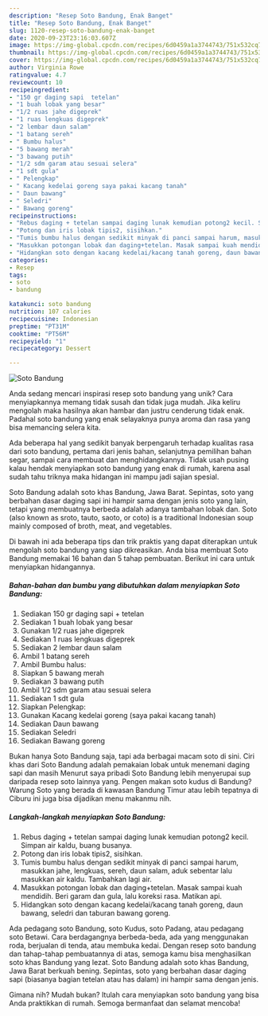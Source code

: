 ```yaml
---
description: "Resep Soto Bandung, Enak Banget"
title: "Resep Soto Bandung, Enak Banget"
slug: 1120-resep-soto-bandung-enak-banget
date: 2020-09-23T23:16:03.607Z
image: https://img-global.cpcdn.com/recipes/6d0459a1a3744743/751x532cq70/soto-bandung-foto-resep-utama.jpg
thumbnail: https://img-global.cpcdn.com/recipes/6d0459a1a3744743/751x532cq70/soto-bandung-foto-resep-utama.jpg
cover: https://img-global.cpcdn.com/recipes/6d0459a1a3744743/751x532cq70/soto-bandung-foto-resep-utama.jpg
author: Virginia Rowe
ratingvalue: 4.7
reviewcount: 10
recipeingredient:
- "150 gr daging sapi  tetelan"
- "1 buah lobak yang besar"
- "1/2 ruas jahe digeprek"
- "1 ruas lengkuas digeprek"
- "2 lembar daun salam"
- "1 batang sereh"
- " Bumbu halus"
- "5 bawang merah"
- "3 bawang putih"
- "1/2 sdm garam atau sesuai selera"
- "1 sdt gula"
- " Pelengkap"
- " Kacang kedelai goreng saya pakai kacang tanah"
- " Daun bawang"
- " Seledri"
- " Bawang goreng"
recipeinstructions:
- "Rebus daging + tetelan sampai daging lunak kemudian potong2 kecil. Simpan air kaldu, buang busanya."
- "Potong dan iris lobak tipis2, sisihkan."
- "Tumis bumbu halus dengan sedikit minyak di panci sampai harum, masukkan jahe, lengkuas, sereh, daun salam, aduk sebentar lalu masukkan air kaldu. Tambahkan lagi air."
- "Masukkan potongan lobak dan daging+tetelan. Masak sampai kuah mendidih. Beri garam dan gula, lalu koreksi rasa. Matikan api."
- "Hidangkan soto dengan kacang kedelai/kacang tanah goreng, daun bawang, seledri dan taburan bawang goreng."
categories:
- Resep
tags:
- soto
- bandung

katakunci: soto bandung 
nutrition: 107 calories
recipecuisine: Indonesian
preptime: "PT31M"
cooktime: "PT56M"
recipeyield: "1"
recipecategory: Dessert

---
```



![Soto Bandung](https://img-global.cpcdn.com/recipes/6d0459a1a3744743/751x532cq70/soto-bandung-foto-resep-utama.jpg)

Anda sedang mencari inspirasi resep soto bandung yang unik? Cara menyiapkannya memang tidak susah dan tidak juga mudah. Jika keliru mengolah maka hasilnya akan hambar dan justru cenderung tidak enak. Padahal soto bandung yang enak selayaknya punya aroma dan rasa yang bisa memancing selera kita.

Ada beberapa hal yang sedikit banyak berpengaruh terhadap kualitas rasa dari soto bandung, pertama dari jenis bahan, selanjutnya pemilihan bahan segar, sampai cara membuat dan menghidangkannya. Tidak usah pusing kalau hendak menyiapkan soto bandung yang enak di rumah, karena asal sudah tahu triknya maka hidangan ini mampu jadi sajian spesial.

Soto Bandung adalah soto khas Bandung, Jawa Barat. Sepintas, soto yang berbahan dasar daging sapi ini hampir sama dengan jenis soto yang lain, tetapi yang membuatnya berbeda adalah adanya tambahan lobak dan. Soto (also known as sroto, tauto, saoto, or coto) is a traditional Indonesian soup mainly composed of broth, meat, and vegetables.


Di bawah ini ada beberapa tips dan trik praktis yang dapat diterapkan untuk mengolah soto bandung yang siap dikreasikan. Anda bisa membuat Soto Bandung memakai 16 bahan dan 5 tahap pembuatan. Berikut ini cara untuk menyiapkan hidangannya.

<!--inarticleads1-->

##### Bahan-bahan dan bumbu yang dibutuhkan dalam menyiapkan Soto Bandung:

1. Sediakan 150 gr daging sapi + tetelan
1. Sediakan 1 buah lobak yang besar
1. Gunakan 1/2 ruas jahe digeprek
1. Sediakan 1 ruas lengkuas digeprek
1. Sediakan 2 lembar daun salam
1. Ambil 1 batang sereh
1. Ambil  Bumbu halus:
1. Siapkan 5 bawang merah
1. Sediakan 3 bawang putih
1. Ambil 1/2 sdm garam atau sesuai selera
1. Sediakan 1 sdt gula
1. Siapkan  Pelengkap:
1. Gunakan  Kacang kedelai goreng (saya pakai kacang tanah)
1. Sediakan  Daun bawang
1. Sediakan  Seledri
1. Sediakan  Bawang goreng


Bukan hanya Soto Bandung saja, tapi ada berbagai macam soto di sini. Ciri khas dari Soto Bandung adalah pemakaian lobak untuk menemani daging sapi dan masih Menurut saya pribadi Soto Bandung lebih menyerupai sup daripada resep soto lainnya yang. Pengen makan soto kudus di Bandung? Warung Soto yang berada di kawasan Bandung Timur atau lebih tepatnya di Ciburu ini juga bisa dijadikan menu makanmu nih. 

<!--inarticleads2-->

##### Langkah-langkah menyiapkan Soto Bandung:

1. Rebus daging + tetelan sampai daging lunak kemudian potong2 kecil. Simpan air kaldu, buang busanya.
1. Potong dan iris lobak tipis2, sisihkan.
1. Tumis bumbu halus dengan sedikit minyak di panci sampai harum, masukkan jahe, lengkuas, sereh, daun salam, aduk sebentar lalu masukkan air kaldu. Tambahkan lagi air.
1. Masukkan potongan lobak dan daging+tetelan. Masak sampai kuah mendidih. Beri garam dan gula, lalu koreksi rasa. Matikan api.
1. Hidangkan soto dengan kacang kedelai/kacang tanah goreng, daun bawang, seledri dan taburan bawang goreng.


Ada pedagang soto Bandung, soto Kudus, soto Padang, atau pedagang soto Betawi. Cara berdagangnya berbeda-beda, ada yang menggunakan roda, berjualan di tenda, atau membuka kedai. Dengan resep soto bandung dan tahap-tahap pembuatannya di atas, semoga kamu bisa menghasilkan soto khas Bandung yang lezat. Soto Bandung adalah soto khas Bandung, Jawa Barat berkuah bening. Sepintas, soto yang berbahan dasar daging sapi (biasanya bagian tetelan atau has dalam) ini hampir sama dengan jenis. 

Gimana nih? Mudah bukan? Itulah cara menyiapkan soto bandung yang bisa Anda praktikkan di rumah. Semoga bermanfaat dan selamat mencoba!
